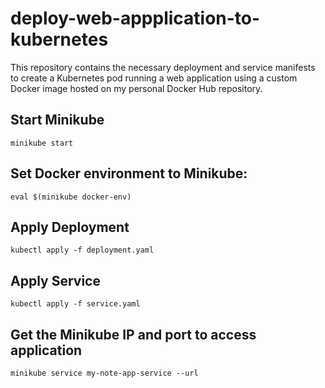 # deploy-web-appplication-to-kubernetes
This repository contains the necessary deployment and service manifests to create a Kubernetes pod running a web application using a custom Docker image hosted on my personal Docker Hub repository.

## Start Minikube

```minikube start```

## Set Docker environment to Minikube:

```eval $(minikube docker-env)```

## Apply Deployment

```kubectl apply -f deployment.yaml```

## Apply Service

```kubectl apply -f service.yaml```

## Get the Minikube IP and port to access application

```minikube service my-note-app-service --url```